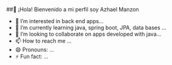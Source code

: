 ##👋 ¡Hola! Bienvenido a mi perfil soy Azhael Manzon
- 👀 I’m interested in back end apps...
- 🌱 I’m currently learning java, spring boot, JPA, data bases ...
- 💞️ I’m looking to collaborate on apps developed with java...
- 📫 How to reach me ...
- 😄 Pronouns: ...
- ⚡ Fun fact: ...

<!---
AzhaelMz/AzhaelMz is a ✨ special ✨ repository because its `README.md` (this file) appears on your GitHub profile.
You can click the Preview link to take a look at your changes.
--->
